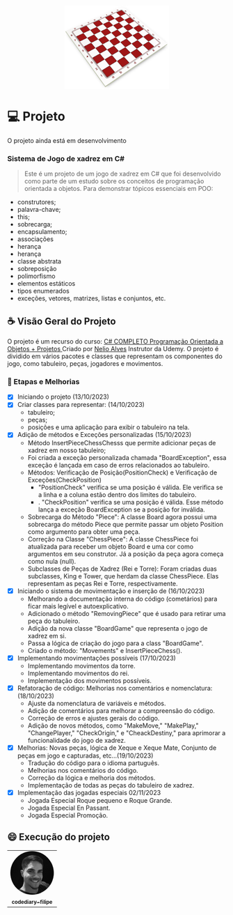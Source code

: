 <div align="center">
  <img src="./img/chess-2154429_640.png" alt="Tabuleiro de xadrez" width="240" height="192">
</div>

# 💻 Projeto
O projeto ainda está em desenvolvimento

### Sistema de Jogo de xadrez em C#
> Este é um projeto de um jogo de xadrez em C# que foi desenvolvido como parte de um estudo sobre os conceitos de programação orientada a objetos. Para demonstrar tópicos essenciais em POO:
* construtores;
* palavra-chave;
* this;
* sobrecarga;
* encapsulamento;
* associações
* herança
* herança
* classe abstrata
* sobreposição
* polimorfismo
* elementos estáticos
* tipos enumerados
* exceções, vetores, matrizes, listas e conjuntos, etc.

## ☕ Visão Geral do Projeto
O projeto é um recurso do curso: 
<a href="https://www.udemy.com/course/programacao-orientada-a-objetos-csharp/" target="_blank">
  C# COMPLETO Programação Orientada a Objetos + Projetos
</a> Criado por <a href="https://www.udemy.com/course/programacao-orientada-a-objetos-csharp/#instructor-1" target="_blank">Nelio Alves</a> Instrutor da Udemy. O projeto é dividido em vários pacotes e classes que representam os componentes do jogo, como tabuleiro, peças, jogadores e movimentos.

 ### 🚀 Etapas e Melhorias

- [x] Iniciando o projeto (13/10/2023)
- [x] Criar classes para representar: (14/10/2023) 
   - tabuleiro;
   - peças;
   - posições e uma aplicação para exibir o tabuleiro na tela.
- [x] Adição de métodos e Exceções personalizadas (15/10/2023)
   - Método InsertPieceChessChesss que permite adicionar peças de xadrez em nosso tabuleiro;
   - Foi criada a exceção personalizada chamada "BoardException", essa exceção  é lançada em caso de erros relacionados ao tabuleiro.
   - Métodos: Verificação de Posição(PositionCheck) e Verificação de Exceções(CheckPosition) 
     - "PositionCheck" verifica se uma posição é válida. Ele verifica se a linha e a coluna estão dentro dos limites do tabuleiro.
     - . "CheckPosition" verifica se uma posição é válida. Esse método lança a exceção BoardException se a posição for inválida.
   - Sobrecarga do Método "Piece": A classe Board agora possui uma sobrecarga do método Piece que permite passar um objeto Position como argumento para obter uma peça.
   - Correção na Classe "ChessPiece": A classe ChessPiece foi atualizada para receber um objeto Board e uma cor como argumentos em seu construtor. Já a posição da peça agora começa como nula (null).
   - Subclasses de Peças de Xadrez (Rei e Torre): Foram criadas duas subclasses, King e Tower, que herdam da classe ChessPiece. Elas representam as peças Rei e Torre, respectivamente.
- [x] Iniciando o sistema de movimentação e inserção de (16/10/2023)
   - Melhorando a documentação interna do código (cometários) para ficar mais legível e autoexplicativo.
   - Adicionado o método "RemovingPiece" que é usado para retirar uma peça do tabuleiro.
   - Adição da nova classe "BoardGame" que representa o jogo de xadrez em si.
   - Passa a lógica de criação do jogo para a class "BoardGame".
   - Criado o método: "Movements" e InsertPieceChess().
- [x] Implementando movimentações possíveis (17/10/2023)
   - Implementando movimentos da torre.
   - Implementando movimentos do rei.
   - Implementação dos movimentos possíveis.
- [x] Refatoração de código: Melhorias nos comentários e nomenclatura: (18/10/2023)
   - Ajuste da nomenclatura de variáveis e métodos.
   - Adição de comentários para melhorar a compreensão do código.
   - Correção de erros e ajustes gerais do código.
   - Adição de novos métodos, como "MakeMove," "MakePlay," "ChangePlayer," "CheckOrigin," e "CheackDestiny," para aprimorar a funcionalidade do jogo de xadrez.
- [x] Melhorias: Novas peças, lógica de Xeque e Xeque Mate, Conjunto de peças em jogo e capturadas, etc...(19/10/2023)
   - Tradução do código para o idioma partuguês.
   - Melhorias nos comentários do código.
   - Correção da lógica e melhoria dos métodos.
   - Implementação de todas as peças do tabuleiro de xadrez.
- [x] Implementação das jogadas especiais 02/11/2023
   - Jogada Especial Roque pequeno e Roque Grande.
   - Jogada Especial En Passant.
   - Jogada Especial Promoção.
## 😄 Execução do projeto

<table>
  <tr>
    <td align="center">
      <a href="https://github.com/codediary-filipe">
        <img src="./img/Perfil/Perfil.jpg" alt="Foto do codediary-filipe GitHub" style="width:100px;border-radius:50%;"/><br>
        <sub>
          <b>codediary-filipe</b>
        </sub>
      </a>
    </td>
  </tr>
</table>
